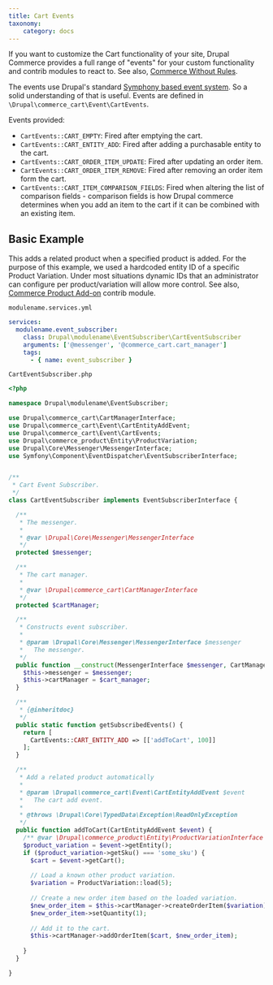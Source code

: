 ```yaml
---
title: Cart Events
taxonomy:
    category: docs
---
```


If you want to customize the Cart functionality of your site, Drupal Commerce provides a full range of "events" for your custom functionality and contrib modules to react to. See also, [Commerce Without Rules]((https://docs.drupalcommerce.org/commerce2/developer-guide/adapting-from-1x/commerce-without-rules)).

The events use Drupal's standard [Symphony based event system](https://www.drupal.org/docs/8/creating-custom-modules/subscribe-to-and-dispatch-events#s-event-systems-overview). So a solid understanding of that is useful. Events are defined in `\Drupal\commerce_cart\Event\CartEvents`.

Events provided:
- `CartEvents::CART_EMPTY`: Fired after emptying the cart.
- `CartEvents::CART_ENTITY_ADD`: Fired after adding a purchasable entity to the cart.
- `CartEvents::CART_ORDER_ITEM_UPDATE`: Fired after updating an order item.
- `CartEvents::CART_ORDER_ITEM_REMOVE`: Fired after removing an order item form the cart.
- `CartEvents::CART_ITEM_COMPARISON_FIELDS`: Fired when altering the list of comparison fields - comparison fields is how Drupal commerce determines when you add an item to the cart if it can be combined with an existing item.

## Basic Example

This adds a related product when a specified product is added. For the purpose of this example, we used a hardcoded entity ID of a specific Product Variation. Under most situations dynamic IDs that an administrator can configure per product/variation will allow more control. See also, [Commerce Product Add-on](https://www.drupal.org/project/commerce_pado) contrib module.

`modulename.services.yml`
```yaml
services:
  modulename.event_subscriber:
    class: Drupal\modulename\EventSubscriber\CartEventSubscriber
    arguments: ['@messenger', '@commerce_cart.cart_manager']
    tags:
      - { name: event_subscriber }
```

`CartEventSubscriber.php`
```php
<?php

namespace Drupal\modulename\EventSubscriber;

use Drupal\commerce_cart\CartManagerInterface;
use Drupal\commerce_cart\Event\CartEntityAddEvent;
use Drupal\commerce_cart\Event\CartEvents;
use Drupal\commerce_product\Entity\ProductVariation;
use Drupal\Core\Messenger\MessengerInterface;
use Symfony\Component\EventDispatcher\EventSubscriberInterface;


/**
 * Cart Event Subscriber.
 */
class CartEventSubscriber implements EventSubscriberInterface {

  /**
   * The messenger.
   *
   * @var \Drupal\Core\Messenger\MessengerInterface
   */
  protected $messenger;

  /**
   * The cart manager.
   *
   * @var \Drupal\commerce_cart\CartManagerInterface
   */
  protected $cartManager;

  /**
   * Constructs event subscriber.
   *
   * @param \Drupal\Core\Messenger\MessengerInterface $messenger
   *   The messenger.
   */
  public function __construct(MessengerInterface $messenger, CartManagerInterface $cart_manager) {
    $this->messenger = $messenger;
    $this->cartManager = $cart_manager;
  }

  /**
   * {@inheritdoc}
   */
  public static function getSubscribedEvents() {
    return [
      CartEvents::CART_ENTITY_ADD => [['addToCart', 100]]
    ];
  }

  /**
   * Add a related product automatically
   *
   * @param \Drupal\commerce_cart\Event\CartEntityAddEvent $event
   *   The cart add event.
   *
   * @throws \Drupal\Core\TypedData\Exception\ReadOnlyException
   */
  public function addToCart(CartEntityAddEvent $event) {
    /** @var \Drupal\commerce_product\Entity\ProductVariationInterface $product_variation */
    $product_variation = $event->getEntity();
    if ($product_variation->getSku() === 'some_sku') {
      $cart = $event->getCart();
      
      // Load a known other product variation.
      $variation = ProductVariation::load(5);
      
      // Create a new order item based on the loaded variation.
      $new_order_item = $this->cartManager->createOrderItem($variation);
      $new_order_item->setQuantity(1);
      
      // Add it to the cart.
      $this->cartManager->addOrderItem($cart, $new_order_item);
     
    }
  }

}

```
